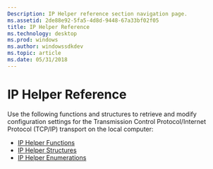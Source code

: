 ```yaml
---
Description: IP Helper reference section navigation page.
ms.assetid: 2de88e92-5fa5-4d8d-9448-67a33bf02f05
title: IP Helper Reference
ms.technology: desktop
ms.prod: windows
ms.author: windowssdkdev
ms.topic: article
ms.date: 05/31/2018
---
```


# IP Helper Reference

Use the following functions and structures to retrieve and modify configuration settings for the Transmission Control Protocol/Internet Protocol (TCP/IP) transport on the local computer:

-   [IP Helper Functions](ip-helper-functions.md)
-   [IP Helper Structures](ip-helper-structures.md)
-   [IP Helper Enumerations](ip-helper-enumerations.md)

 

 



